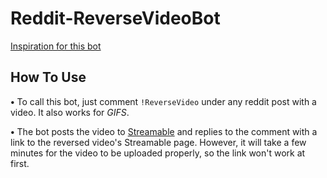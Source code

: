 # Reddit-ReverseVideoBot

[Inspiration for this bot](https://sandiegofreepress.org/2017/11/one-veterans-dream-kurt-vonneguts-war-in-reverse-video-worth-watching/#.X0qiLS2z2Dc)

## How To Use

**•** To call this bot, just comment `!ReverseVideo` under any reddit post with a video. It also works for *GIFS*.

**•** The bot posts the video to [Streamable](https://www.streamable.com) and replies to the comment with a link to the reversed video's Streamable page. However, it will take a few minutes for the video to be uploaded properly, so the link won't work at first.
